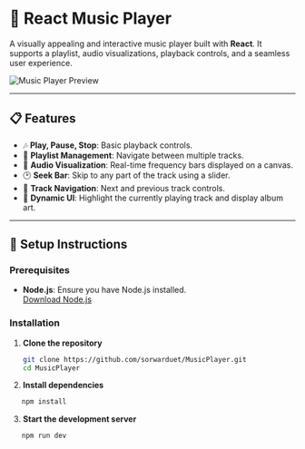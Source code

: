 # 🎵 React Music Player

A visually appealing and interactive music player built with **React**. It supports a playlist, audio visualizations, playback controls, and a seamless user experience.

![Music Player Preview](./assets/player_preview.png)

---

## 📋 Features

- 🎶 **Play, Pause, Stop**: Basic playback controls.
- 📜 **Playlist Management**: Navigate between multiple tracks.
- 🎨 **Audio Visualization**: Real-time frequency bars displayed on a canvas.
- 🕑 **Seek Bar**: Skip to any part of the track using a slider.
- 🔄 **Track Navigation**: Next and previous track controls.
- 🌟 **Dynamic UI**: Highlight the currently playing track and display album art.

---

## 🚀 Setup Instructions

### Prerequisites

- **Node.js**: Ensure you have Node.js installed.  
  [Download Node.js](https://nodejs.org)

### Installation

1. **Clone the repository**

   ```bash
   git clone https://github.com/sorwarduet/MusicPlayer.git
   cd MusicPlayer
   ```

2. **Install dependencies**

```bash
   npm install
```

3. **Start the development server**

```bash
   npm run dev
```
